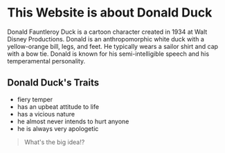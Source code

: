 # This Website is about Donald Duck

Donald Fauntleroy Duck is a cartoon character created in 1934 at Walt Disney Productions. Donald is an anthropomorphic white duck with a yellow-orange bill, legs, and feet. He typically wears a sailor shirt and cap with a bow tie. Donald is known for his semi-intelligible speech and his temperamental personality.

## Donald Duck's Traits

* fiery temper
* has an upbeat attitude to life
* has a vicious nature
* he almost never intends to hurt anyone
* he is always very apologetic

> What's the big idea!?

